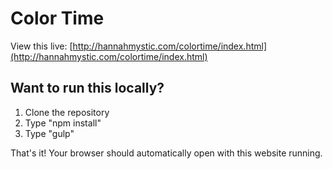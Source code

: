 # Color Time

View this live: [http://hannahmystic.com/colortime/index.html](http://hannahmystic.com/colortime/index.html)

## Want to run this locally?

1. Clone the repository
2. Type "npm install"
3. Type "gulp" 

That's it! Your browser should automatically open with this website running. 
